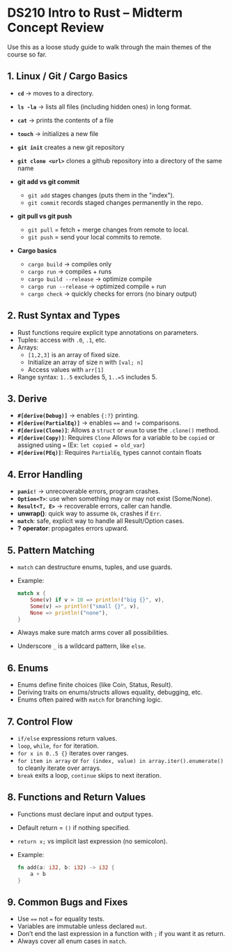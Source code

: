 # DS210 Intro to Rust – Midterm Concept Review

Use this as a loose study guide to walk through the main themes of the course so far.

## 1. Linux / Git / Cargo Basics

- **`cd`** → moves to a  directory.
- **`ls -la`** → lists all files (including hidden ones) in long format.
- **`cat`** → prints the contents of a file
- **`touch`** → initializes a new file

- **`git init`** creates a new git repository
- **`git clone <url>`** clones a github repository into a directory of the same name
- **git add vs git commit**
  - `git add` stages changes (puts them in the "index").
  - `git commit` records staged changes permanently in the repo.
- **git pull vs git push**
  - `git pull` = fetch + merge changes from remote to local.
  - `git push` = send your local commits to remote.
- **Cargo basics**
  - `cargo build` → compiles only
  - `cargo run` → compiles + runs
  - `cargo build --release` → optimize compile
  - `cargo run --release` → optimized compile + run
  - `cargo check` → quickly checks for errors (no binary output)

## 2. Rust Syntax and Types

- Rust functions require explicit type annotations on parameters.
- Tuples: access with `.0`, `.1`, etc.
- Arrays:
  - `[1,2,3]` is an array of fixed size.
  - Initialize an array of size n with `[val; n]`
  - Access values with `arr[1]`
- Range syntax: `1..5` excludes 5, `1..=5` includes 5.

## 3. Derive

- **`#[derive(Debug)]`** → enables `{:?}` printing.
- **`#[derive(PartialEq)]`** → enables `==` and `!=` comparisons.
- **`#[derive(Clone)]`**: Allows a `struct` or `enum` to use the `.clone()` method.
- **`#[derive(Copy)]`**: Requires `Clone` Allows for a variable to be `copied` or assigned using `=` (Ex: `let copied = old_var`)
- **`#[derive(PEq)]`**: Requires `PartialEq`, types cannot contain floats

## 4. Error Handling

- **`panic!`** → unrecoverable errors, program crashes.
- **`Option<T>`**: use when something may or may not exist (Some/None).
- **`Result<T, E>`** → recoverable errors, caller can handle.
- **unwrap()**: quick way to assume `Ok`, crashes if `Err`.
- **`match`**: safe, explicit way to handle all Result/Option cases.
- **? operator**: propagates errors upward.

## 5. Pattern Matching

- `match` can destructure enums, tuples, and use guards.
- Example:

  ```rust
  match x {
      Some(v) if v > 10 => println!("big {}", v),
      Some(v) => println!("small {}", v),
      None => println!("none"),
  }
  ```

- Always make sure match arms cover all possibilities.
- Underscore `_` is a wildcard pattern, like `else`.

## 6. Enums

- Enums define finite choices (like Coin, Status, Result).
- Deriving traits on enums/structs allows equality, debugging, etc.
- Enums often paired with `match` for branching logic.

## 7. Control Flow

- `if/else` expressions return values.
- `loop`, `while`, `for` for iteration.
- `for x in 0..5 {}` iterates over ranges.
- `for item in array` or `for (index, value) in array.iter().enumerate()` to cleanly iterate over arrays.
- `break` exits a loop, `continue` skips to next iteration.

## 8. Functions and Return Values

- Functions must declare input and output types.
- Default return = `()` if nothing specified.
- `return x;` vs implicit last expression (no semicolon).
- Example:

  ```rust
  fn add(a: i32, b: i32) -> i32 {
      a + b
  }
  ```

## 9. Common Bugs and Fixes

- Use `==` not `=` for equality tests.
- Variables are immutable unless declared `mut`.
- Don’t end the last expression in a function with `;` if you want it as return.
- Always cover all enum cases in `match`.
